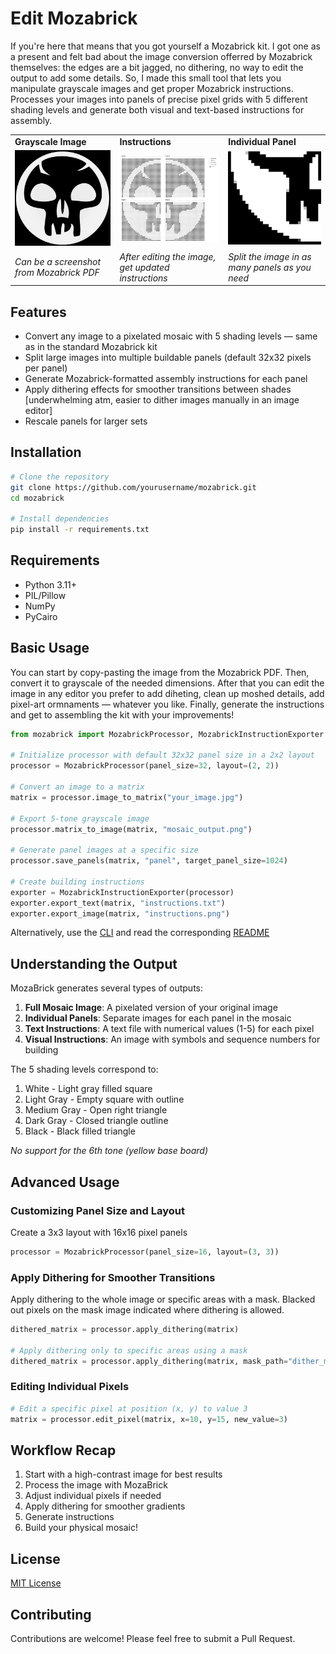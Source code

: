 # Edit Mozabrick

If you're here that means that you got yourself a Mozabrick kit. I got one as a present and felt bad about the image conversion offerred by Mozabrick themselves: the edges are a bit jagged, no dithering, no way to edit the output to add some details. So, I made this small tool that lets you manipulate grayscale images and get proper Mozabrick instructions.
Processes your images into panels of precise pixel grids with 5 different shading levels and generate both visual and text-based instructions for assembly.

<table>
  <tr>
    <td><b>Grayscale Image</b></td>
    <td><b>Instructions</b></td>
    <td><b>Individual Panel</b></td>
  </tr>
  <tr>
    <td><img src="examples/input/swamp.jpg" alt="Input Image" width="350"></td>
    <td><img src="examples/output/swamp_instructions.png" alt="Mozabrick Instructions" width="350"></td>
    <td><img src="examples/output/swamp_panel_3.png" alt="Mozabrick Panel" width="350"></td>
  </tr>
  <tr>
    <td><i>Can be a screenshot from Mozabrick PDF</i></td>
    <td><i>After editing the image, get updated instructions</i></td>
    <td><i>Split the image in as many panels as you need</i></td>
  </tr>
</table>

## Features

- Convert any image to a pixelated mosaic with 5 shading levels — same as in the standard Mozabrick kit
- Split large images into multiple buildable panels (default 32x32 pixels per panel)
- Generate Mozabrick-formatted assembly instructions for each panel
- Apply dithering effects for smoother transitions between shades \[underwhelming atm, easier to dither images manually in an image editor\]
- Rescale panels for larger sets

## Installation

```bash
# Clone the repository
git clone https://github.com/yourusername/mozabrick.git
cd mozabrick

# Install dependencies
pip install -r requirements.txt
```

## Requirements

- Python 3.11+
- PIL/Pillow
- NumPy
- PyCairo

## Basic Usage

You can start by copy-pasting the image from the Mozabrick PDF. Then, convert it to grayscale of the needed dimensions. After that you can edit the image in any editor you prefer to add diheting, clean up moshed details, add pixel-art ormnaments — whatever you like. Finally, generate the instructions and get to assembling the kit with your improvements!

```python
from mozabrick import MozabrickProcessor, MozabrickInstructionExporter

# Initialize processor with default 32x32 panel size in a 2x2 layout
processor = MozabrickProcessor(panel_size=32, layout=(2, 2))

# Convert an image to a matrix
matrix = processor.image_to_matrix("your_image.jpg")

# Export 5-tone grayscale image
processor.matrix_to_image(matrix, "mosaic_output.png")

# Generate panel images at a specific size
processor.save_panels(matrix, "panel", target_panel_size=1024)

# Create building instructions
exporter = MozabrickInstructionExporter(processor)
exporter.export_text(matrix, "instructions.txt")
exporter.export_image(matrix, "instructions.png")
```

Alternatively, use the [CLI](mozabrick/cli.py) and read the corresponding [README](mozabrick/README.md)

## Understanding the Output

MozaBrick generates several types of outputs:

1. **Full Mosaic Image**: A pixelated version of your original image
2. **Individual Panels**: Separate images for each panel in the mosaic
3. **Text Instructions**: A text file with numerical values (1-5) for each pixel
4. **Visual Instructions**: An image with symbols and sequence numbers for building

The 5 shading levels correspond to:
1. White - Light gray filled square
2. Light Gray - Empty square with outline
3. Medium Gray - Open right triangle
4. Dark Gray - Closed triangle outline
5. Black - Black filled triangle

*No support for the 6th tone (yellow base board)*

## Advanced Usage

### Customizing Panel Size and Layout

Create a 3x3 layout with 16x16 pixel panels

```python
processor = MozabrickProcessor(panel_size=16, layout=(3, 3))
```

### Apply Dithering for Smoother Transitions

Apply dithering to the whole image or specific areas with a mask. Blacked out pixels on the mask image indicated where dithering is allowed.

```python
dithered_matrix = processor.apply_dithering(matrix)

# Apply dithering only to specific areas using a mask
dithered_matrix = processor.apply_dithering(matrix, mask_path="dither_mask.png")
```

### Editing Individual Pixels

```python
# Edit a specific pixel at position (x, y) to value 3
matrix = processor.edit_pixel(matrix, x=10, y=15, new_value=3)
```

## Workflow Recap

1. Start with a high-contrast image for best results
2. Process the image with MozaBrick
3. Adjust individual pixels if needed
4. Apply dithering for smoother gradients
5. Generate instructions
6. Build your physical mosaic!

## License

[MIT License](LICENSE)

## Contributing

Contributions are welcome! Please feel free to submit a Pull Request.